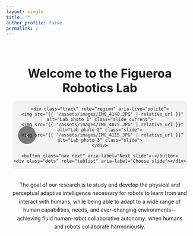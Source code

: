 ```yaml
---
layout: single
title: ""
author_profile: false
permalink: /
---
```


<div class="lab-wrapper">
  <h1 class="lab-title"><strong>Welcome to the Figueroa Robotics Lab</strong></h1>

  <!-- ====== MAIN PHOTO SLIDER ====== -->
  <div class="slider" aria-label="Figueroa Robotics Lab Photo Gallery">
    <button class="nav prev" aria-label="Previous slide">‹</button>

    <div class="track" role="region" aria-live="polite">
      <img src="{{ '/assets/images/IMG_4148.JPG' | relative_url }}" alt="Lab photo 1" class="slide current">
      <img src="{{ '/assets/images/IMG_4075.JPG' | relative_url }}" alt="Lab photo 2" class="slide">
      <img src="{{ '/assets/images/IMG_4115.JPG' | relative_url }}" alt="Lab photo 3" class="slide">
    </div>

    <button class="nav next" aria-label="Next slide">›</button>
    <div class="dots" role="tablist" aria-label="Choose slide"></div>
  </div>

  <p class="lab-text">
    The goal of our research is to study and develop the physical and perceptual adaptive intelligence necessary for robots to learn from and interact with humans, while being able to adapt to a wide range of human capabilities, needs, and ever-changing environments—achieving fluid human-robot collaborative autonomy: when humans and robots collaborate harmoniously.
  </p>
</div>

<style>
.lab-wrapper{
  max-width: 1400px;        /* cap the total width */
  margin: 5rem auto 2rem;   /* auto centers inside the normal page */
  text-align: center;
  padding: 0 1rem;          /* small side padding on small screens */
}

.lab-title{
  margin-bottom: 1rem;
  font-size: 2rem;
  line-height: 1.2;
}

.lab-text{
  max-width: 1000px;
  margin: 2rem auto 0;
  line-height: 1.6;
}

.slider{
  position: relative;
  width: 100%;
  max-width: 1400px;
  margin: 0 auto 2rem;
  overflow: hidden;
  border-radius: 12px;
  background: #f2f2f2;
}

.track{ display: flex; transition: transform 300ms ease; }

.slide{
  width: 100%;
  flex: 0 0 100%;
  height: auto;
  object-fit: contain;      /* show full image, no crop */
  display: block;
}

.nav{
  position: absolute; top: 50%; transform: translateY(-50%);
  border: none; background: rgba(0,0,0,0.5); color: #fff;
  width: 48px; height: 48px; border-radius: 50%;
  cursor: pointer; font-size: 24px;
}
.prev{ left: 16px; }
.next{ right: 16px; }

.dots{
  position: absolute; left: 50%; bottom: 16px; transform: translateX(-50%);
  display: flex; gap: 8px;
}
.dots button{
  width: 12px; height: 12px; border-radius: 50%;
  border: none; background: rgba(0,0,0,0.35); cursor: pointer;
}
.dots button[aria-selected="true"]{ background:#000; }
</style>

<script src="{{ '/assets/js/slider.js' | relative_url }}" defer></script>
